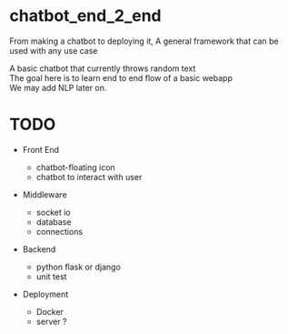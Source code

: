 # chatbot_end_2_end
From making a chatbot to deploying it, A general framework that can be used with any use case

A basic chatbot that currently throws random text \
The goal here is to learn end to end flow of a basic webapp\
We may add NLP later on.


# TODO

* Front End
    *  chatbot-floating icon
    *  chatbot to interact with user

* Middleware
    * socket io
    * database
    * connections
 
* Backend
    * python flask or django
    * unit test

* Deployment
    * Docker
    * server ?
    
